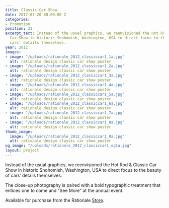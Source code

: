 ```yaml
---
title: Classic Car Show
date: 2017-07-20 00:00:00 Z
categories:
- Promotion
position: 31
excerpt_text: Instead of the usual graphics, we reenvisioned the Hot Rod & Classic
  Car Show in historic Snohomish, Washington, USA to direct focus to the beauty of
  cars’ details themselves.
year: 2012
images:
- image: "/uploads/rationale_2012_classiccar1_1a.jpg"
  alt: rationale design classic car show poster
- image: "/uploads/rationale_2012_classiccar1_2a.jpg"
  alt: rationale design classic car show poster
- image: "/uploads/rationale_2012_classiccar1_3a.jpg"
  alt: rationale design classic car show poster
- image: "/uploads/rationale_2012_classiccar1_4a.jpg"
  alt: rationale design classic car show poster
- image: "/uploads/rationale_2012_classiccar1_5a.jpg"
  alt: rationale design classic car show poster
- image: "/uploads/rationale_2012_classiccar1_6a.jpg"
  alt: rationale design classic car show poster
- image: "/uploads/rationale_2012_classiccar1_7a.jpg"
  alt: rationale design classic car show poster
- image: "/uploads/rationale_2012_classiccar1_8a.jpg"
  alt: rationale design classic car show poster
thumb_image:
  image: "/uploads/rationale_2012_classiccar1_0a.jpg"
  alt: rationale design classic car show poster
og_image: "/uploads/rationale_2012_classiccar1_og1a.jpg"
layout: project
---
```


Instead of the usual graphics, we reenvisioned the Hot Rod & Classic Car Show in historic Snohomish, Washington, USA to direct focus to the beauty of cars’ details themselves.

The close-up photography is paired with a bold typographic treatment that entices one to come and “See More” at the annual event.

Available for purchase from the Rationale [Store](https://rationale-design.com/shop/classic-car-show-poster/).